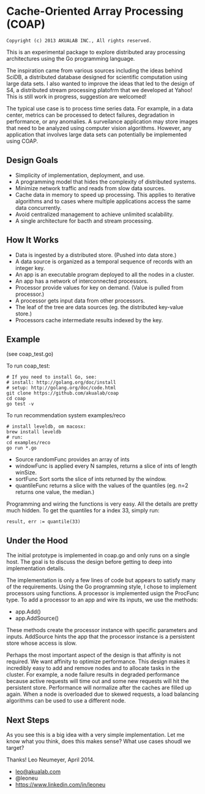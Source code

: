 # Cache-Oriented Array Processing (COAP)

`Copyright (c) 2013 AKUALAB INC., All rights reserved.`

This is an experimental package to explore distributed aray processing architectures using the Go
programming language.

The inspiration came from various sources including the ideas behind SciDB, a distributed database
designed for scientific computation using large data sets. I also wanted to improve the ideas that led to the design of S4, a distributed stream processing platofrm that we developed at Yahoo! This is still work in progress, suggestion are welcomed!

The typical use case is to process time series data. For example, in a data center,
metrics can be processed to detect failures, degradation in performance, or any anomalies.
A surveilance application may store images that need to be analyzed using computer vision
algorithms. However, any application that involves large data sets can potentially be
implemented using COAP.

## Design Goals

* Simplicity of implementation, deployment, and use.
* A programming model that hides the complexity of distributed systems.
* Minimize network traffic and reads from slow data sources.
* Cache data in memory to speed up processing. This applies to iterative algorithms and to cases where multiple applications access the same data concurrently.
* Avoid centralized management to achieve unlimited scalability.
* A single architecture for bacth and stream processing.

## How It Works

* Data is ingested by a distributed store. (Pushed into data store.)
* A data source is organized as a temporal sequence of records with an integer key.
* An app is an executable program deployed to all the nodes in a cluster.
* An app has a network of interconnected processors.
* Processor provide values for key on demand. (Value is pulled from processor.)
* A processor gets input data from other processors.
* The leaf of the tree are data sources (eg. the distributed key-value store.)
* Processors cache intermediate results indexed by the key.

## Example

(see coap_test.go)

To run coap_test:

```
# If you need to install Go, see:
# install: http://golang.org/doc/install
# setup: http://golang.org/doc/code.html
git clone https://github.com/akualab/coap
cd coap
go test -v
```

To run recommendation system examples/reco

```
# install leveldb, om macosx:
brew install leveldb
# run:
cd examples/reco
go run *.go
```

* Source randomFunc provides an array of ints
* windowFunc is applied every N samples, returns a slice of ints of length winSize.
* sortFunc Sort sorts the slice of ints returned by the window.
* quantileFunc returns a slice with the values of the quantiles (eg. n=2 returns one value, the median.)

Programming and wiring the functions is very easy. All the details are pretty much hidden. To get the quantiles for a index 33, simply run:

`
result, err := quantile(33)
`

## Under the Hood

The initial prototype is implemented in coap.go and only runs on a single host. The goal is to discuss the design before getting to deep into implementation details.

The implementation is only a few lines of code but appears to satisfy many of the requirements. Using the Go programming style, I chose to implement processors using functions. A processor is implemented usign the ProcFunc type. To add a processor to an app and wire its inputs, we use the methods:

* app.Add()
* app.AddSource()

These methods create the processor instance with specific parameters and inputs. AddSource hints the app that the processor instance is a persistent store whose access is slow.

Perhaps the most important aspect of the design is that affinity is not required. We want affinity to optimize performance. This design makes it incredibly easy to add and remove nodes and to allocate tasks in the cluster. For example, a node failure results in degraded performance because active requests will time out and some new requests will hit the persistent store. Performance will normalize after the caches are filled up again. When a node is overloaded due to skewed requests, a load balancing algorithms can be used to use a different node.

## Next Steps

As you see this is a big idea with a very simple implementation. Let me know what you think, does this makes sense? What use cases shoudl we target?

Thanks! Leo Neumeyer, April 2014.
* leo@akualab.com
* @leoneu
* https://www.linkedin.com/in/leoneu
